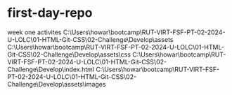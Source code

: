 # first-day-repo
week one activites
C:\Users\howar\bootcamp\RUT-VIRT-FSF-PT-02-2024-U-LOLC\01-HTML-Git-CSS\02-Challenge\Develop\assets
C:\Users\howar\bootcamp\RUT-VIRT-FSF-PT-02-2024-U-LOLC\01-HTML-Git-CSS\02-Challenge\Develop\assets\css
C:\Users\howar\bootcamp\RUT-VIRT-FSF-PT-02-2024-U-LOLC\01-HTML-Git-CSS\02-Challenge\Develop\index.html
C:\Users\howar\bootcamp\RUT-VIRT-FSF-PT-02-2024-U-LOLC\01-HTML-Git-CSS\02-Challenge\Develop\assets\images
